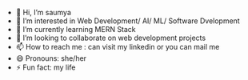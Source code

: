 - 👋 Hi, I’m saumya
- 👀 I’m interested in Web Development/ AI/ ML/ Software Dvelopment
- 🌱 I’m currently learning MERN Stack 
- 💞️ I’m looking to collaborate on web development projects
- 📫 How to reach me : can visit my linkedin or you can mail me
- 😄 Pronouns: she/her
- ⚡ Fun fact: my life

<!---
saumya1311/saumya1311 is a ✨ special ✨ repository because its `README.md` (this file) appears on your GitHub profile.
You can click the Preview link to take a look at your changes.
--->
